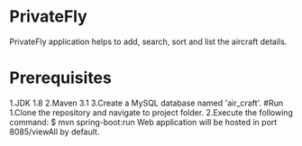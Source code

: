 # PrivateFly
PrivateFly application helps to add, search, sort and list the aircraft details.
# Prerequisites
1.JDK 1.8
2.Maven 3.1
3.Create a MySQL database named 'air_craft'.
#Run
1.Clone the repository and navigate to project folder.
2.Execute the following command:
$ mvn spring-boot:run
Web application will be hosted in port 8085/viewAll by default.
